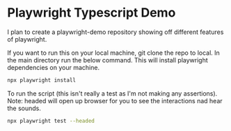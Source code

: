 # Playwright Typescript Demo

I plan to create a playwright-demo repository showing off different features of playwright.

If you want to run this on your local machine, git clone the repo to local. In the main directory run the below command. This will install playwright dependencies on your machine.

```bash
npx playwright install
```

To run the script (this isn't really a test as I'm not making any assertions). Note: headed will open up browser for you to see the interactions nad hear the sounds.

```bash
npx playwright test --headed
```

